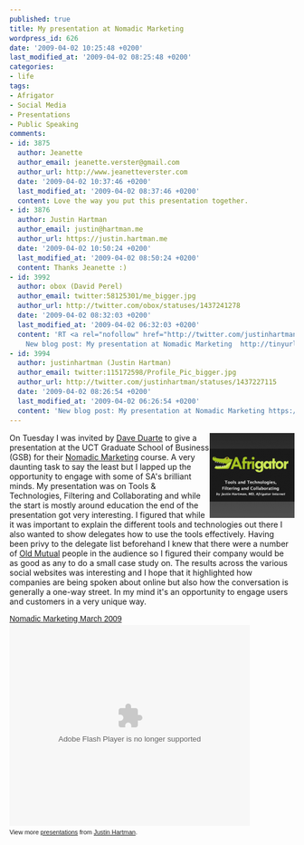 ```yaml
---
published: true
title: My presentation at Nomadic Marketing
wordpress_id: 626
date: '2009-04-02 10:25:48 +0200'
last_modified_at: '2009-04-02 08:25:48 +0200'
categories:
- life
tags:
- Afrigator
- Social Media
- Presentations
- Public Speaking
comments:
- id: 3875
  author: Jeanette
  author_email: jeanette.verster@gmail.com
  author_url: http://www.jeanetteverster.com
  date: '2009-04-02 10:37:46 +0200'
  last_modified_at: '2009-04-02 08:37:46 +0200'
  content: Love the way you put this presentation together.
- id: 3876
  author: Justin Hartman
  author_email: justin@hartman.me
  author_url: https://justin.hartman.me
  date: '2009-04-02 10:50:24 +0200'
  last_modified_at: '2009-04-02 08:50:24 +0200'
  content: Thanks Jeanette :)
- id: 3992
  author: obox (David Perel)
  author_email: twitter:58125301/me_bigger.jpg
  author_url: http://twitter.com/obox/statuses/1437241278
  date: '2009-04-02 08:32:03 +0200'
  last_modified_at: '2009-04-02 06:32:03 +0200'
  content: 'RT <a rel="nofollow" href="http://twitter.com/justinhartman">@justinhartman</a>:
    New blog post: My presentation at Nomadic Marketing  http://tinyurl.com/cm3vgd'
- id: 3994
  author: justinhartman (Justin Hartman)
  author_email: twitter:115172598/Profile_Pic_bigger.jpg
  author_url: http://twitter.com/justinhartman/statuses/1437227115
  date: '2009-04-02 08:26:54 +0200'
  last_modified_at: '2009-04-02 06:26:54 +0200'
  content: 'New blog post: My presentation at Nomadic Marketing https://justin.hartman.me/2009/04/02/my-presentation-at-nomadic-marketing/'
---
```

<img align="right" src="/assets/images/uploads/2009/04/picture-44-150x150.png" alt="Presentation at Nomadic Marketing" title="Presentation at Nomadic Marketing" width="150" height="150" class="alignnone size-thumbnail wp-image-627" />On Tuesday I was invited by <a href="http://daveduarte.co.za/">Dave Duarte</a> to give a presentation at the UCT Graduate School of Business (GSB) for their <a href="http://www.gsb.uct.ac.za/gsbwebb/EMEBrochure.asp?intpagenr=563">Nomadic Marketing</a> course. A very daunting task to say the least but I lapped up the opportunity to engage with some of SA's brilliant minds.
My presentation was on Tools & Technologies, Filtering and Collaborating and while the start is mostly around education the end of the presentation got very interesting. I figured that while it was important to explain the different tools and technologies out there I also wanted to show delegates how to use the tools effectively.
Having been privy to the delegate list beforehand I knew that there were a number of <a href="http://www.oldmutual.co.za">Old Mutual</a> people in the audience so I figured their company would be as good as any to do a small case study on. The results across the various social websites was interesting and I hope that it highlighted how companies are being spoken about online but also how the conversation is generally a one-way street. In my mind it's an opportunity to engage users and customers in a very unique way.
<div style="width:425px;text-align:left" id="__ss_1237687"><a style="font:14px Helvetica,Arial,Sans-serif;display:block;margin:12px 0 3px 0;text-decoration:underline;" href="http://www.slideshare.net/justinhartman/nomadic-marketing-march-2009?type=presentation" title="Nomadic Marketing March 2009">Nomadic Marketing March 2009</a><object style="margin:0px" width="425" height="355"><param name="movie" value="http://static.slidesharecdn.com/swf/ssplayer2.swf?doc=nomadicmarketingmarch2009-090402031023-phpapp01&stripped_title=nomadic-marketing-march-2009" /><param name="allowFullScreen" value="true"/><param name="allowScriptAccess" value="always"/><embed src="http://static.slidesharecdn.com/swf/ssplayer2.swf?doc=nomadicmarketingmarch2009-090402031023-phpapp01&stripped_title=nomadic-marketing-march-2009" type="application/x-shockwave-flash" allowscriptaccess="always" allowfullscreen="true" width="425" height="355"></embed></object>
<div style="font-size:11px;font-family:tahoma,arial;height:26px;padding-top:2px;">View more <a style="text-decoration:underline;" href="http://www.slideshare.net/">presentations</a> from <a style="text-decoration:underline;" href="http://www.slideshare.net/justinhartman">Justin Hartman</a>.</div>
</div>

